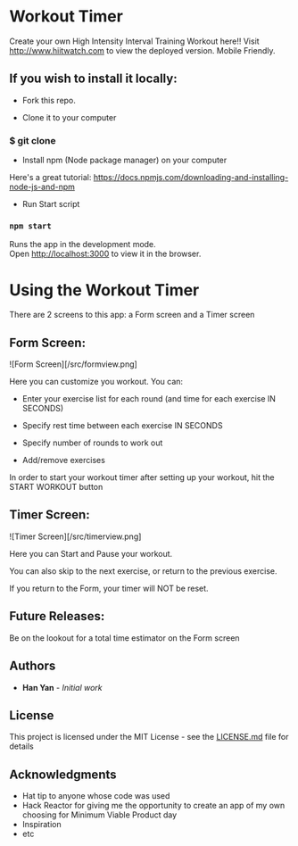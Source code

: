 # Workout Timer

Create your own High Intensity Interval Training Workout here!!  Visit http://www.hiitwatch.com to view the deployed version.  Mobile Friendly.

## If you wish to install it locally:

* Fork this repo.

* Clone it to your computer

### $ git clone <repo URL>

* Install npm (Node package manager) on your computer

Here's a great tutorial: https://docs.npmjs.com/downloading-and-installing-node-js-and-npm

* Run Start script

### `npm start`

Runs the app in the development mode.<br>
Open [http://localhost:3000](http://localhost:3000) to view it in the browser.


# Using the Workout Timer

There are 2 screens to this app:  a Form screen and a Timer screen

## Form Screen:

![Form Screen][/src/formview.png]

Here you can customize you workout.  You can:

* Enter your exercise list for each round (and time for each exercise IN SECONDS)

* Specify rest time between each exercise IN SECONDS

* Specify number of rounds to work out

* Add/remove exercises

In order to start your workout timer after setting up your workout, hit the START WORKOUT button

## Timer Screen:

![Timer Screen][/src/timerview.png]

Here you can Start and Pause your workout.

You can also skip to the next exercise, or return to the previous exercise.

If you return to the Form, your timer will NOT be reset.  

## Future Releases:

Be on the lookout for a total time estimator on the Form screen

## Authors

* **Han Yan** - *Initial work*

## License

This project is licensed under the MIT License - see the [LICENSE.md](LICENSE.md) file for details

## Acknowledgments

* Hat tip to anyone whose code was used
* Hack Reactor for giving me the opportunity to create an app of my own choosing for Minimum Viable Product day
* Inspiration
* etc
